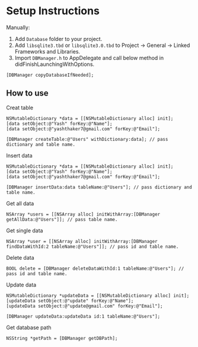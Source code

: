 # Setup Instructions
Manually:
1. Add `Database` folder to your project.
2. Add `libsqlite3.tbd` or `libsqlite3.0.tbd` to Project -> General -> Linked Frameworks and Libraries.
3. Import `DBManager.h` to AppDelegate and call below method in didFinishLaunchingWithOptions.
```objc 
[DBManager copyDatabaseIfNeeded]; 
```

How to use 
---------
Creat table 
```objc
NSMutableDictionary *data = [[NSMutableDictionary alloc] init];
[data setObject:@"Yash" forKey:@"Name"];
[data setObject:@"yashthaker7@gmail.com" forKey:@"Email"];

[DBManager createTable:@"Users" withDictionary:data]; // pass dictionary and table name.
```
Insert data
```objc
NSMutableDictionary *data = [[NSMutableDictionary alloc] init];
[data setObject:@"Yash" forKey:@"Name"];
[data setObject:@"yashthaker7@gmail.com" forKey:@"Email"];

[DBManager insertData:data tableName:@"Users"]; // pass dictionary and table name.
```
Get all data
```objc
NSArray *users = [[NSArray alloc] initWithArray:[DBManager getAllData:@"Users"]]; // pass table name.
```
Get single data 
```objc
NSArray *user = [[NSArray alloc] initWithArray:[DBManager findDataWithId:2 tableName:@"Users"]]; // pass id and table name.
```
Delete data
```objc
BOOL delete = [DBManager deleteDataWithId:1 tableName:@"Users"]; // pass id and table name.
```
Update data
```objc
NSMutableDictionary *updateData = [[NSMutableDictionary alloc] init];
[updateData setObject:@"update" forKey:@"Name"];
[updateData setObject:@"update@gmail.com" forKey:@"Email"];

[DBManager updateData:updateData id:1 tableName:@"Users"];
```
Get database path
```objc
NSString *getPath = [DBManager getDBPath];
```



